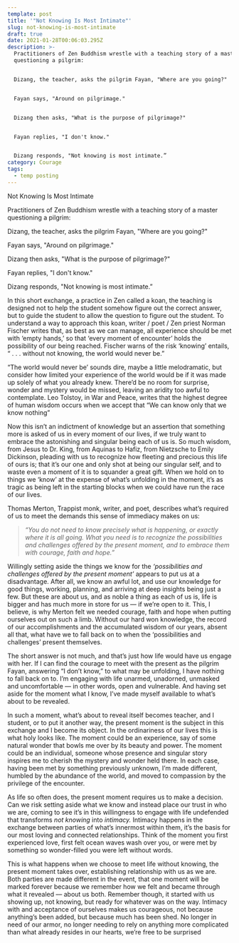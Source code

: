 ```yaml
---
template: post
title: '"Not Knowing Is Most Intimate"'
slug: not-knowing-is-most-intimate
draft: true
date: 2021-01-28T00:06:03.295Z
description: >-
  Practitioners of Zen Buddhism wrestle with a teaching story of a master
  questioning a pilgrim:


  Dizang, the teacher, asks the pilgrim Fayan, "Where are you going?"


  Fayan says, "Around on pilgrimage."


  Dizang then asks, "What is the purpose of pilgrimage?"


  Fayan replies, "I don't know."


  Dizang responds, "Not knowing is most intimate.”
category: Courage
tags:
  - temp posting
---
```

Not Knowing Is Most Intimate

Practitioners of Zen Buddhism wrestle with a teaching story of a master questioning a pilgrim:

Dizang, the teacher, asks the pilgrim Fayan, "Where are you going?"

Fayan says, "Around on pilgrimage."

Dizang then asks, "What is the purpose of pilgrimage?"

Fayan replies, "I don't know."

Dizang responds, "Not knowing is most intimate.”

In this short exchange, a practice in Zen called a koan, the teaching is designed not to help the student somehow figure out the correct answer, but to guide the student to allow the question to figure out the student. To understand a way to approach this koan, writer / poet / Zen priest Norman Fischer writes that, as best as we can manage,  all experience should be met with ‘empty hands,’ so that ‘every moment of encounter’ holds the possibility of our being reached. Fischer warns of the risk ‘knowing’ entails,   “ . . . without not knowing, the world would never be.”

“The world would never be’ sounds dire, maybe a little melodramatic, but consider how limited your experience of the world would be if it was made up solely of what you already knew. There’d be no room for surprise, wonder and mystery would be missed, leaving an aridity too awful to contemplate. Leo Tolstoy, in War and Peace, writes that the highest degree of human wisdom occurs when we accept that “We can know only that we know nothing”  

Now this isn’t an indictment of knowledge but an assertion that something more is asked of us in every moment of our lives, if we truly want to embrace the astonishing and singular being each of us is. So much wisdom, from Jesus to Dr. King, from Aquinas to Hafiz, from Nietzsche to Emily Dickinson, pleading with us to recognize how fleeting and precious this life of ours is; that it’s our one and only shot at being our singular self, and to waste even a moment of it is to squander a great gift. When we hold on to things we ‘know’ at the expense of what’s unfolding in the moment, it’s as  tragic as being left in the starting blocks when we could have run the race of our lives.

Thomas Merton, Trappist monk, writer, and poet, describes what’s required of us to meet the demands this sense of immediacy makes on us:

> *“You do not need to know precisely what is happening, or exactly where it is all going. What you need is to recognize the possibilities and challenges offered by the present moment, and to embrace them with courage, faith and hope.”* 

Willingly setting aside the things we know for the *‘possibilities and challenges offered by the present moment’* appears to put us at a disadvantage. After all, we know an awful lot, and use our knowledge for good things, working, planning, and arriving at deep insights being just a few. But these are about us, and as noble a thing as each of us is, life is bigger and has much more in store for us –– if we’re open to it.  This, I believe, is why Merton felt we needed courage, faith and hope when putting ourselves out on such a limb. Without our hard won knowledge, the record of our accomplishments and the accumulated wisdom of our years, absent all that, what have we to fall back on to when the ‘possibilities and challenges’ present themselves.            

The short answer is not much, and that’s just how life would have us engage with her. If I can find the courage to meet with the present as the pilgrim Fayan, answering “I don’t know,” to what may be unfolding, I have nothing to fall back on to. I’m engaging with life unarmed, unadorned, unmasked and uncomfortable –– in other words, open and vulnerable. And having set aside for the moment what I know, I’ve made myself available to what’s about to be revealed.  

In such a moment, what’s about to reveal itself becomes teacher, and I student, or to put it another way, the present moment is the subject in this exchange and I become its object. In the ordinariness of our lives this is what holy looks like. The moment could be an experience, say of some natural wonder that bowls me over by its beauty and power.  The moment could be an individual, someone whose presence and singular story inspires me to cherish the mystery and wonder held there. In each case, having been met by something previously unknown, I’m made different, humbled by the abundance of the world, and moved to compassion by the privilege of the encounter.     

As life so often does, the present moment requires us to make a decision. Can we risk setting aside what we know and instead place our trust in who we are, coming to see it’s in this willingness to engage with life undefended that transforms *not knowing* into *intimacy.* Intimacy happens in the exchange between parties of what’s innermost within them, it’s the basis for our most loving and connected relationships. Think of the moment you first experienced love, first felt ocean waves wash over you, or were met by something so wonder-filled you were left without words.  

This is what happens when we choose to meet life without knowing, the present moment takes over, establishing relationship with us as we are. Both parties are made different in the event, that one moment will be marked forever because we remember how we felt and became through what it revealed –– about us both. Remember though, it started with us showing up, not knowing, but ready for whatever was on the way. Intimacy with and acceptance of ourselves makes us courageous, not because anything’s been added, but because much has been shed. No longer in need of our armor, no longer needing to rely on anything more complicated than what already resides in our hearts, we’re free to be surprised